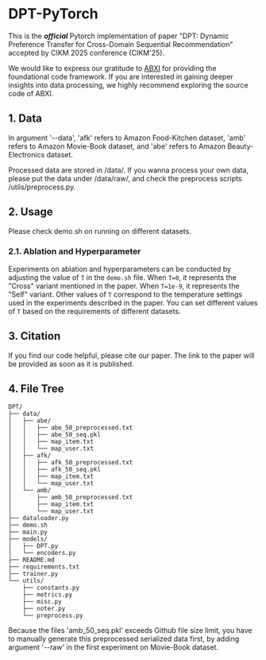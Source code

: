 # DPT-PyTorch

This is the ***official*** Pytorch implementation of paper "DPT: Dynamic Preference Transfer for Cross-Domain Sequential Recommendation" accepted by CIKM 2025 conference (CIKM'25).

We would like to express our gratitude to [ABXI](https://github.com/DiMarzioBian/ABXI) for providing the foundational code framework. If you are interested in gaining deeper insights into data processing, we highly recommend exploring the source code of ABXI.

## 1. Data
In argument '--data', 'afk' refers to Amazon Food-Kitchen dataset, 'amb' refers to Amazon Movie-Book dataset, and 'abe' refers to Amazon Beauty-Electronics dataset.

Processed data are stored in /data/. If you wanna process your own data, please put the data under /data/raw/, and check the preprocess scripts /utils/preprocess.py.

## 2. Usage
Please check demo.sh on running on different datasets.

### 2.1. Ablation and Hyperparameter

Experiments on ablation and hyperparameters can be conducted by adjusting the value of `T` in the `demo.sh` file. When `T=0`, it represents the "Cross" variant mentioned in the paper. When `T=1e-9`, it represents the "Self" variant. Other values of `T` correspond to the temperature settings used in the experiments described in the paper. You can set different values of `T` based on the requirements of different datasets.


## 3. Citation

If you find our code helpful, please cite our paper. The link to the paper will be provided as soon as it is published.


## 4. File Tree

    DPT/
    ├── data/
    │   ├── abe/
    │   │   ├── abe_50_preprocessed.txt
    │   │   ├── abe_50_seq.pkl
    │   │   ├── map_item.txt
    │   │   └── map_user.txt
    │   ├── afk/
    │   │   ├── afk_50_preprocessed.txt
    │   │   ├── afk_50_seq.pkl
    │   │   ├── map_item.txt
    │   │   └── map_user.txt
    │   └── amb/
    │       ├── amb_50_preprocessed.txt
    │       ├── map_item.txt
    │       └── map_user.txt
    ├── dataloader.py
    ├── demo.sh
    ├── main.py
    ├── models/
    │   ├── DPT.py
    │   └── encoders.py
    ├── README.md
    ├── requirements.txt
    ├── trainer.py
    └── utils/
        ├── constants.py
        ├── metrics.py
        ├── misc.py
        ├── noter.py
        └── preprocess.py


Because the files 'amb_50_seq.pkl' exceeds Github file size limit, you have to manually generate this preprocessed serialized data first, by adding argument '--raw' in the first experiment on Movie-Book dataset.